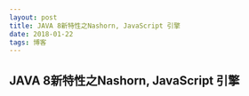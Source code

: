```yaml
---
layout: post
title: JAVA 8新特性之Nashorn, JavaScript 引擎
date: 2018-01-22
tags: 博客
---
```


## JAVA 8新特性之Nashorn, JavaScript 引擎